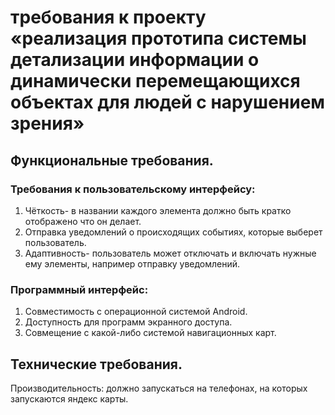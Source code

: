 # требования к проекту «реализация прототипа системы детализации информации о динамически перемещающихся объектах для людей с нарушением зрения»
## Функциональные требования.

### Требования к пользовательскому интерфейсу:
1.	Чёткость- в названии каждого элемента должно быть кратко отображено что он делает.
2.	Отправка уведомлений о происходящих событиях, которые выберет пользователь.
3.	Адаптивность- пользователь может отключать и включать нужные ему элементы, например отправку уведомлений.

### Программный интерфейс:
1.	Совместимость с операционной системой Android.
2.	Доступность для программ экранного доступа.
3.	Совмещение с какой-либо системой навигационных карт.

## Технические требования.

Производительность: должно запускаться на телефонах, на которых запускаются яндекс карты.

